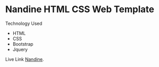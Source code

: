 # Nandine HTML CSS Web Template

Technology Used

- HTML
- CSS
- Bootstrap
- Jquery

Live Link [Nandine](https://nandine-web.netlify.app/).
